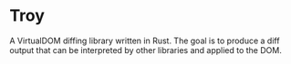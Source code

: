 # Troy

A VirtualDOM diffing library written in Rust. The goal is to produce a diff
output that can be interpreted by other libraries and applied to the DOM.
